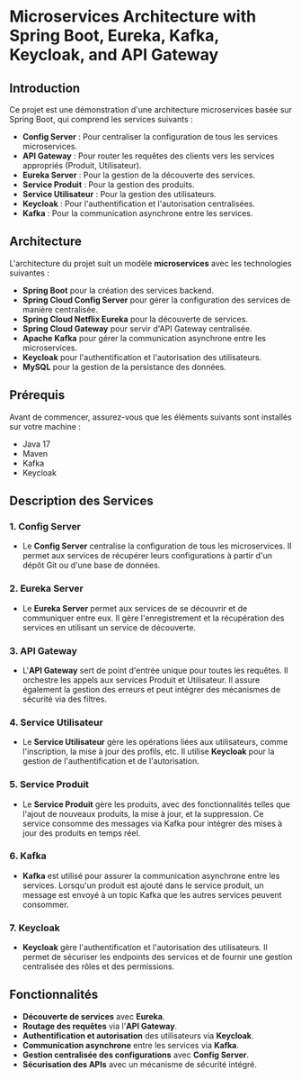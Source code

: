 # Microservices Architecture with Spring Boot, Eureka, Kafka, Keycloak, and API Gateway

## Introduction

Ce projet est une démonstration d'une architecture microservices basée sur Spring Boot, qui comprend les services suivants :
- **Config Server** : Pour centraliser la configuration de tous les services microservices.
- **API Gateway** : Pour router les requêtes des clients vers les services appropriés (Produit, Utilisateur).
- **Eureka Server** : Pour la gestion de la découverte des services.
- **Service Produit** : Pour la gestion des produits.
- **Service Utilisateur** : Pour la gestion des utilisateurs.
- **Keycloak** : Pour l'authentification et l'autorisation centralisées.
- **Kafka** : Pour la communication asynchrone entre les services.

## Architecture

L'architecture du projet suit un modèle **microservices** avec les technologies suivantes :

- **Spring Boot** pour la création des services backend.
- **Spring Cloud Config Server** pour gérer la configuration des services de manière centralisée.
- **Spring Cloud Netflix Eureka** pour la découverte de services.
- **Spring Cloud Gateway** pour servir d'API Gateway centralisée.
- **Apache Kafka** pour gérer la communication asynchrone entre les microservices.
- **Keycloak** pour l'authentification et l'autorisation des utilisateurs.
- **MySQL** pour la gestion de la persistance des données.

[//]: # (![Architecture Diagram]&#40;path-to-architecture-diagram.png&#41;)

## Prérequis

Avant de commencer, assurez-vous que les éléments suivants sont installés sur votre machine :

- Java 17 
- Maven 
- Kafka 
- Keycloak 

## Description des Services

### 1. **Config Server**
- Le **Config Server** centralise la configuration de tous les microservices. Il permet aux services de récupérer leurs configurations à partir d'un dépôt Git ou d'une base de données.

### 2. **Eureka Server**
- Le **Eureka Server** permet aux services de se découvrir et de communiquer entre eux. Il gère l'enregistrement et la récupération des services en utilisant un service de découverte.

### 3. **API Gateway**
- L'**API Gateway** sert de point d'entrée unique pour toutes les requêtes. Il orchestre les appels aux services Produit et Utilisateur. Il assure également la gestion des erreurs et peut intégrer des mécanismes de sécurité via des filtres.

### 4. **Service Utilisateur**
- Le **Service Utilisateur** gère les opérations liées aux utilisateurs, comme l'inscription, la mise à jour des profils, etc. Il utilise **Keycloak** pour la gestion de l'authentification et de l'autorisation.

### 5. **Service Produit**
- Le **Service Produit** gère les produits, avec des fonctionnalités telles que l'ajout de nouveaux produits, la mise à jour, et la suppression. Ce service consomme des messages via Kafka pour intégrer des mises à jour des produits en temps réel.

### 6. **Kafka**
- **Kafka** est utilisé pour assurer la communication asynchrone entre les services. Lorsqu'un produit est ajouté dans le service produit, un message est envoyé à un topic Kafka que les autres services peuvent consommer.

### 7. **Keycloak**
- **Keycloak** gère l'authentification et l'autorisation des utilisateurs. Il permet de sécuriser les endpoints des services et de fournir une gestion centralisée des rôles et des permissions.

## Fonctionnalités

- **Découverte de services** avec **Eureka**.
- **Routage des requêtes** via l'**API Gateway**.
- **Authentification et autorisation** des utilisateurs via **Keycloak**.
- **Communication asynchrone** entre les services via **Kafka**.
- **Gestion centralisée des configurations** avec **Config Server**.
- **Sécurisation des APIs** avec un mécanisme de sécurité intégré.
